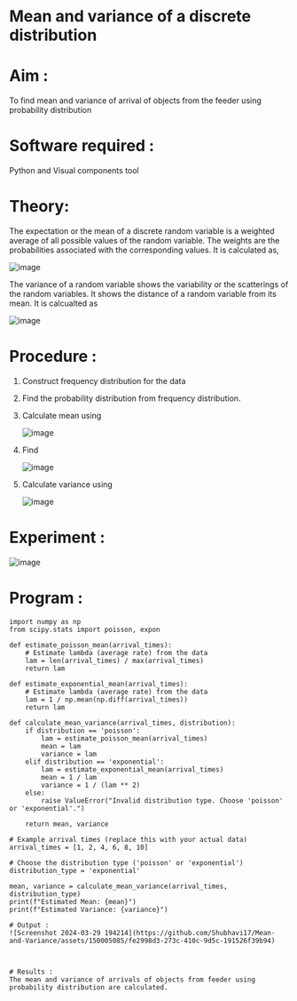 #  Mean and variance of a discrete  distribution


# Aim : 

To find mean and variance of arrival of objects from the feeder using probability distribution


# Software required :  

Python and Visual components tool

# Theory:

The expectation or the mean of a discrete random variable is a weighted average of all possible
values of the random variable. The weights are the probabilities associated with the corresponding values. 
It is calculated as,

![image](https://user-images.githubusercontent.com/103921593/192938463-e34177f4-f188-48a0-bda2-8f6d1d660ed2.png)

The variance of a random variable shows the variability or the scatterings of the random variables.
It shows the distance of a random variable from its mean. It is calcualted as

![image](https://user-images.githubusercontent.com/103921593/192938695-99fedc01-34d5-4d36-84df-5880e766ed0c.png)


# Procedure :

1. Construct frequency distribution for the data

2. Find the  probability distribution from frequency distribution.

3. Calculate mean using 
   
   ![image](https://user-images.githubusercontent.com/103921593/192940431-03b81777-c54d-4286-b4f4-82dfe7666b4c.png)

4. Find  
   
      ![image](https://user-images.githubusercontent.com/103921593/192940255-2d9dd746-6875-4a6d-877b-6da6cdb96ab1.png)

5.  Calculate variance using 
  
      ![image](https://user-images.githubusercontent.com/103921593/192942852-913550a9-fabe-4a55-b956-0487b18bbd97.png)


# Experiment :

![image](https://user-images.githubusercontent.com/103921593/229993174-5b67e57e-3e01-4ac4-9f83-410a932b22bf.png)

# Program :
```
import numpy as np
from scipy.stats import poisson, expon

def estimate_poisson_mean(arrival_times):
    # Estimate lambda (average rate) from the data
    lam = len(arrival_times) / max(arrival_times)
    return lam

def estimate_exponential_mean(arrival_times):
    # Estimate lambda (average rate) from the data
    lam = 1 / np.mean(np.diff(arrival_times))
    return lam

def calculate_mean_variance(arrival_times, distribution):
    if distribution == 'poisson':
        lam = estimate_poisson_mean(arrival_times)
        mean = lam
        variance = lam
    elif distribution == 'exponential':
        lam = estimate_exponential_mean(arrival_times)
        mean = 1 / lam
        variance = 1 / (lam ** 2)
    else:
        raise ValueError("Invalid distribution type. Choose 'poisson' or 'exponential'.")

    return mean, variance

# Example arrival times (replace this with your actual data)
arrival_times = [1, 2, 4, 6, 8, 10]

# Choose the distribution type ('poisson' or 'exponential')
distribution_type = 'exponential'

mean, variance = calculate_mean_variance(arrival_times, distribution_type)
print(f"Estimated Mean: {mean}")
print(f"Estimated Variance: {variance}")
```
```
# Output : 
![Screenshot 2024-03-29 194214](https://github.com/Shubhavi17/Mean-and-Variance/assets/150005085/fe2998d3-273c-410c-9d5c-191526f39b94)



# Results :
The mean and variance of arrivals of objects from feeder using probability distribution are calculated.

